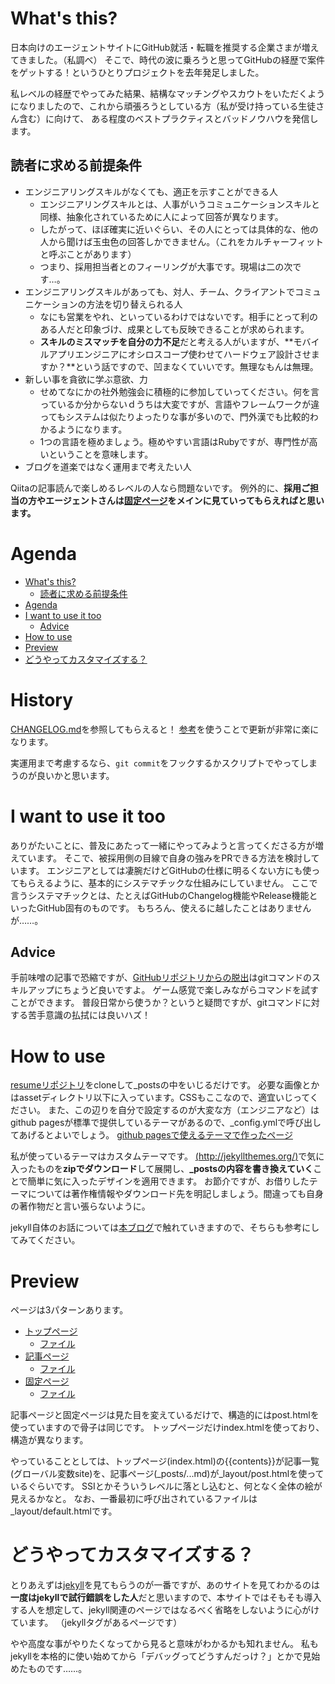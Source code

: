 # What's this?
日本向けのエージェントサイトにGitHub就活・転職を推奨する企業さまが増えてきました。（私調べ）
そこで、時代の波に乗ろうと思ってGitHubの経歴で案件をゲットする！というひとりプロジェクトを去年発足しました。

私レベルの経歴でやってみた結果、結構なマッチングやスカウトをいただくようになりましたので、これから頑張ろうとしている方（私が受け持っている生徒さん含む）に向けて、
ある程度のベストプラクティスとバッドノウハウを発信します。

## 読者に求める前提条件
- エンジニアリングスキルがなくても、適正を示すことができる人
  - エンジニアリングスキルとは、人事がいうコミュニケーションスキルと同様、抽象化されているために人によって回答が異なります。
  - したがって、ほぼ確実に近いぐらい、その人にとっては具体的な、他の人から聞けば玉虫色の回答しかできません。（これをカルチャーフィットと呼ぶことがあります）
  - つまり、採用担当者とのフィーリングが大事です。現場は二の次です…。
- エンジニアリングスキルがあっても、対人、チーム、クライアントでコミュニケーションの方法を切り替えられる人
  - なにも営業をやれ、といっているわけではないです。相手にとって利のある人だと印象づけ、成果としても反映できることが求められます。
  - **スキルのミスマッチを自分の力不足**だと考える人がいますが、**モバイルアプリエンジニアにオシロスコープ使わせてハードウェア設計させますか？**という話ですので、凹まなくていいです。無理なもんは無理。
- 新しい事を貪欲に学ぶ意欲、力
  - せめてなにかの社外勉強会に積極的に参加していってください。何を言っているか分からないｄうちは大変ですが、言語やフレームワークが違ってもシステムは似たりよったりな事が多いので、門外漢でも比較的わかるようになります。
  - 1つの言語を極めましょう。極めやすい言語はRubyですが、専門性が高いということを意味します。
- ブログを道楽ではなく運用まで考えたい人

Qiitaの記事読んで楽しめるレベルの人なら問題ないです。
例外的に、**採用ご担当の方やエージェントさんは[固定ページ](https://shimajima-eiji.github.io/resume/readme)をメインに見ていってもらえればと思います。**

# Agenda
<!-- TOC -->

- [What's this?](#whats-this)
    - [読者に求める前提条件](#読者に求める前提条件)
- [Agenda](#agenda)
- [I want to use it too](#i-want-to-use-it-too)
    - [Advice](#advice)
- [How to use](#how-to-use)
- [Preview](#preview)
- [どうやってカスタマイズする？](#どうやってカスタマイズする)

<!-- /TOC -->

# History
[CHANGELOG.md](https://github.com/shimajima-eiji/resume/blob/master/CHANGELOG.md)を参照してもらえると！
[参考](https://github.com/shimajima-eiji/resume/issues/6)を使うことで更新が非常に楽になります。

実運用まで考慮するなら、`git commit`をフックするかスクリプトでやってしまうのが良いかと思います。

# I want to use it too
ありがたいことに、普及にあたって一緒にやってみようと言ってくださる方が増えています。
そこで、被採用側の目線で自身の強みをPRできる方法を検討しています。
エンジニアとしては凄腕だけどGitHubの仕様に明るくない方にも使ってもらえるように、基本的にシステマチックな仕組みにしていません。
ここで言うシステマチックとは、たとえばGitHubのChangelog機能やRelease機能といったGitHub固有のものです。
もちろん、使えるに越したことはありませんが……。

## Advice
手前味噌の記事で恐縮ですが、[GitHubリポジトリからの脱出](https://shimajima-eiji.github.io/resume/lecture/misoca#プログラマ向けゲームを作る技術)はgitコマンドのスキルアップにちょうど良いですよ。
ゲーム感覚で楽しみながらコマンドを試すことができます。
普段日常から使うか？というと疑問ですが、gitコマンドに対する苦手意識の払拭には良いハズ！

# How to use
[resumeリポジトリ](https://github.com/shimajima-eiji/resume.git)をcloneして_postsの中をいじるだけです。
必要な画像とかはassetディレクトリ以下に入っています。CSSもここなので、適宜いじってください。
また、この辺りを自分で設定するのが大変な方（エンジニアなど）はgithub pagesが標準で提供しているテーマがあるので、_config.ymlで呼び出してあげるとよいでしょう。
[github pagesで使えるテーマで作ったページ](https://shimajima-eiji.github.io)

私が使っているテーマはカスタムテーマです。
[(http://jekyllthemes.org/)]((http://jekyllthemes.org/))で気に入ったものを**zipでダウンロード**して展開し、**_postsの内容を書き換えていく**ことで簡単に気に入ったデザインを適用できます。
お節介ですが、お借りしたテーマについては著作権情報やダウンロード先を明記しましょう。間違っても自身の著作物だと言い張らないように。

jekyll自体のお話については[本ブログ](https://shimajima-eiji.github.io/resume/tags/#jekyll)で触れていきますので、そちらも参考にしてみてください。

# Preview
ページは3パターンあります。

- [トップページ](https://shimajima-eiji.github.io/resume/)
  - [ファイル](https://github.com/shimajima-eiji/resume/blob/master/index.html)
- [記事ページ](https://shimajima-eiji.github.io/resume/blog/gooday)
  - [ファイル](https://github.com/shimajima-eiji/resume/blob/master/_posts/2019/11/2019-11-01-gooday.md)
- [固定ページ](https://shimajima-eiji.github.io/resume/readme)
  - [ファイル](https://github.com/shimajima-eiji/resume/blob/master/_posts/archive/2019-01-01-readme.md)

記事ページと固定ページは見た目を変えているだけで、構造的にはpost.htmlを使っていますので骨子は同じです。
トップページだけindex.htmlを使っており、構造が異なります。

やっていることとしては、トップページ(index.html)の{{contents}}が記事一覧(グローバル変数site)を、記事ページ(_posts/...md)が_layout/post.htmlを使っているぐらいです。
SSIとかそういうレベルに落とし込むと、何となく全体の絵が見えるかなと。
なお、一番最初に呼び出されているファイルは_layout/default.htmlです。

# どうやってカスタマイズする？
とりあえずは[jekyll]()を見てもらうのが一番ですが、あのサイトを見てわかるのは**一度はjekyllで試行錯誤をした人**だと思いますので、本サイトではそもそも導入する人を想定して、jekyll関連のページではなるべく省略をしないように心がけています。
（jekyllタグがあるページです）

やや高度な事がやりたくなってから見ると意味がわかるかも知れません。
私もjekyllを本格的に使い始めてから「デバッグってどうすんだっけ？」とかで見始めたものです……。
